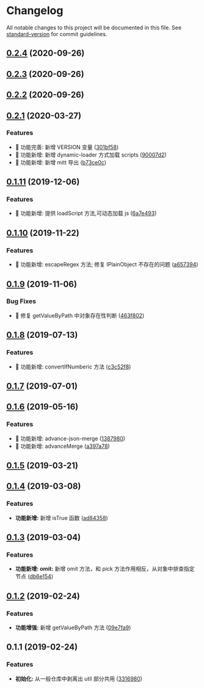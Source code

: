 # Changelog

All notable changes to this project will be documented in this file. See [standard-version](https://github.com/conventional-changelog/standard-version) for commit guidelines.

## [0.2.4](https://github.com/one-gourd/ide-lib-utils/compare/v0.2.3...v0.2.4) (2020-09-26)



## [0.2.3](https://github.com/one-gourd/ide-lib-utils/compare/v0.2.2...v0.2.3) (2020-09-26)



## [0.2.2](https://github.com/one-gourd/ide-lib-utils/compare/v0.2.1...v0.2.2) (2020-09-26)



## [0.2.1](https://github.com/one-gourd/ide-lib-utils/compare/v0.1.11...v0.2.1) (2020-03-27)


### Features

* 🎸 功能完善: 新增 VERSION 变量 ([301bf58](https://github.com/one-gourd/ide-lib-utils/commit/301bf58))
* 🎸 功能新增: 新增 dynamic-loader 方式加载 scripts ([90007d2](https://github.com/one-gourd/ide-lib-utils/commit/90007d2))
* 🎸 功能新增: 新增 mitt 导出 ([b73ce0c](https://github.com/one-gourd/ide-lib-utils/commit/b73ce0c))



## [0.1.11](https://github.com/one-gourd/ide-lib-utils/compare/v0.1.10...v0.1.11) (2019-12-06)


### Features

* 🎸 功能新增: 提供 loadScript 方法,可动态加载 js ([6a7e493](https://github.com/one-gourd/ide-lib-utils/commit/6a7e493))



## [0.1.10](https://github.com/one-gourd/ide-lib-utils/compare/v0.1.9...v0.1.10) (2019-11-22)


### Features

* 🎸 功能新增: escapeRegex 方法; 修复 IPlainObject 不存在的问题 ([a657394](https://github.com/one-gourd/ide-lib-utils/commit/a657394))



## [0.1.9](https://github.com/one-gourd/ide-lib-utils/compare/v0.1.8...v0.1.9) (2019-11-06)


### Bug Fixes

* 🐛 修复 getValueByPath 中对象存在性判断 ([463f802](https://github.com/one-gourd/ide-lib-utils/commit/463f802))



## [0.1.8](https://github.com/one-gourd/ide-lib-utils/compare/v0.1.7...v0.1.8) (2019-07-13)


### Features

* 🎸 功能新增: convertIfNumberic 方法 ([c3c52f8](https://github.com/one-gourd/ide-lib-utils/commit/c3c52f8))



## [0.1.7](https://github.com/one-gourd/ide-lib-utils/compare/v0.1.6...v0.1.7) (2019-07-01)



## [0.1.6](https://github.com/one-gourd/ide-lib-utils/compare/v0.1.5...v0.1.6) (2019-05-16)


### Features

* 🎸 功能新增: advance-json-merge ([1387980](https://github.com/one-gourd/ide-lib-utils/commit/1387980))
* 🎸 功能新增: advanceMerge ([a397a78](https://github.com/one-gourd/ide-lib-utils/commit/a397a78))



<a name="0.1.5"></a>
## [0.1.5](https://github.com/alibaba-paimai-frontend/ide-lib-utils/compare/v0.1.4...v0.1.5) (2019-03-21)



<a name="0.1.4"></a>
## [0.1.4](https://github.com/alibaba-paimai-frontend/ide-lib-utils/compare/v0.1.3...v0.1.4) (2019-03-08)


### Features

* **功能新增:** 新增 isTrue 函数 ([ad84358](https://github.com/alibaba-paimai-frontend/ide-lib-utils/commit/ad84358))



<a name="0.1.3"></a>
## [0.1.3](https://github.com/alibaba-paimai-frontend/ide-lib-utils/compare/v0.1.2...v0.1.3) (2019-03-04)


### Features

* **功能新增: omit:** 新增 omit 方法，和 pick 方法作用相反，从对象中排查指定节点 ([db6e154](https://github.com/alibaba-paimai-frontend/ide-lib-utils/commit/db6e154))



<a name="0.1.2"></a>
## [0.1.2](https://github.com/alibaba-paimai-frontend/ide-lib-utils/compare/v0.1.1...v0.1.2) (2019-02-24)


### Features

* **功能增强:** 新增 getValueByPath 方法 ([09e7fa9](https://github.com/alibaba-paimai-frontend/ide-lib-utils/commit/09e7fa9))



<a name="0.1.1"></a>
## 0.1.1 (2019-02-24)


### Features

* **初始化:** 从一般仓库中剥离出 util 部分共用 ([3316980](https://github.com/alibaba-paimai-frontend/ide-lib-utils/commit/3316980))
